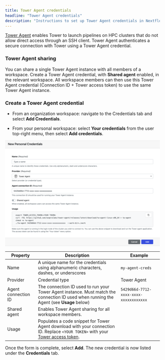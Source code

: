 ```yaml
---
title: Tower Agent credentials
headline: "Tower Agent credentials"
description: "Instructions to set up Tower Agent credentials in Nextflow Tower."
---
```


[Tower Agent](../agent.md) enables Tower to launch pipelines on HPC clusters that do not allow direct access through an SSH client. Tower Agent authenticates a secure connection with Tower using a Tower Agent credential.

### Tower Agent sharing

You can share a single Tower Agent instance with all members of a workspace. Create a Tower Agent credential, with **Shared agent** enabled, in the relevant workspace. All workspace members can then use this Tower Agent credential (Connection ID + Tower access token) to use the same Tower Agent instance.

### Create a Tower Agent credential

-   From an organization workspace: navigate to the Credentials tab and select **Add Credentials**.

-   From your personal workspace: select **Your credentials** from the user top-right menu, then select **Add credentials**.

![](_images/agent_credential.png)

| Property            | Description                                                                                                                                              | Example                                |
| ------------------- | -------------------------------------------------------------------------------------------------------------------------------------------------------- | -------------------------------------- |
| Name                | A unique name for the credentials using alphanumeric characters, dashes, or underscores                                                                  | `my-agent-creds`                       |
| Provider            | Credential type                                                                                                                                          | Tower Agent                            |
| Agent connection ID | The connection ID used to run your Tower Agent instance. Must match the connection ID used when running the Agent (see **Usage** below)                  | `5429d66d-7712-xxxx-xxxx-xxxxxxxxxxxx` |
| Shared agent        | Enables Tower Agent sharing for all workspace members.                                                                                                   |                                        |
| Usage               | Populates a code snippet for Tower Agent download with your connection ID. Replace `<YOUR TOKEN>` with your [Tower access token](/docs/api/overview.md). |                                        |

Once the form is complete, select **Add**. The new credential is now listed under the **Credentials** tab.
